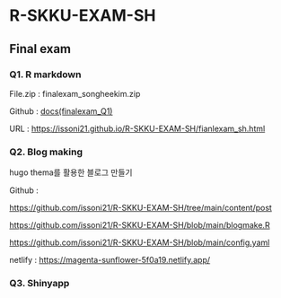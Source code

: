 # R-SKKU-EXAM-SH

## Final exam
### Q1. R markdown
File.zip : finalexam_songheekim.zip

Github : [docs(finalexam_Q1)](https://github.com/issoni21/R-SKKU-EXAM-SH/tree/main/docs)

URL : https://issoni21.github.io/R-SKKU-EXAM-SH/fianlexam_sh.html



### Q2. Blog making
hugo thema를 활용한 블로그 만들기

Github :

https://github.com/issoni21/R-SKKU-EXAM-SH/tree/main/content/post

https://github.com/issoni21/R-SKKU-EXAM-SH/blob/main/blogmake.R

https://github.com/issoni21/R-SKKU-EXAM-SH/blob/main/config.yaml


netlify : https://magenta-sunflower-5f0a19.netlify.app/



### Q3. Shinyapp
